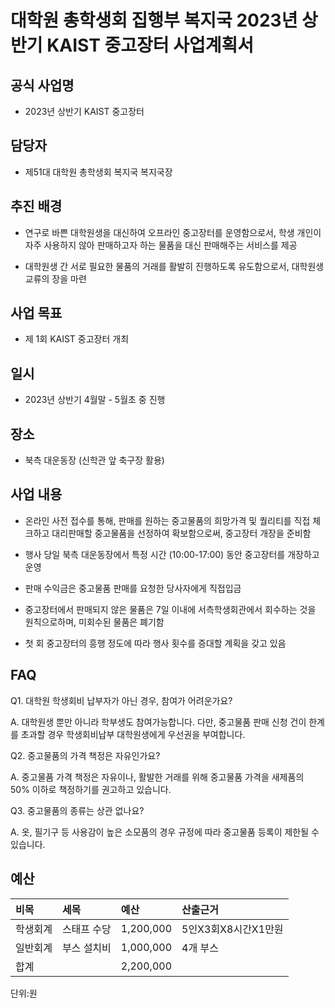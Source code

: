 대학원 총학생회 집행부 복지국 2023년 상반기 KAIST 중고장터 사업계획서
===

## 공식 사업명

- 2023년 상반기 KAIST 중고장터

## 담당자

- 제51대 대학원 총학생회 복지국 복지국장

## 추진 배경

- 연구로 바쁜 대학원생을 대신하여 오프라인 중고장터를 운영함으로서, 학생 개인이 자주 사용하지 않아 판매하고자 하는 물품을 대신 판매해주는 서비스를 제공

- 대학원생 간 서로 필요한 물품의 거래를 활발히 진행하도록 유도함으로서, 대학원생 교류의 장을 마련

## 사업 목표

- 제 1회 KAIST 중고장터 개최

## 일시

- 2023년 상반기 4월말 - 5월초 중 진행

## 장소

- 북측 대운동장 (신학관 앞 축구장 활용)

## 사업 내용

- 온라인 사전 접수를 통해, 판매를 원하는 중고물품의 희망가격 및 퀄리티를 직접 체크하고 대리판매할 중고물품을 선정하여 확보함으로써, 중고장터 개장을 준비함

- 행사 당일 북측 대운동장에서 특정 시간 (10:00-17:00) 동안 중고장터를 개장하고 운영

- 판매 수익금은 중고물품 판매를 요청한 당사자에게 직접입금

- 중고장터에서 판매되지 않은 물품은 7일 이내에 서측학생회관에서 회수하는 것을 원칙으로하며, 미회수된 물품은 폐기함

- 첫 회 중고장터의 흥행 정도에 따라 행사 횟수를 증대할 계획을 갖고 있음

## FAQ

Q1. 대학원 학생회비 납부자가 아닌 경우, 참여가 어려운가요?

A. 대학원생 뿐만 아니라 학부생도 참여가능합니다. 다만, 중고물품 판매 신청 건이 한계를 초과할 경우 학생회비납부 대학원생에게 우선권을 부여합니다.

Q2. 중고물품의 가격 책정은 자유인가요?

A. 중고물품 가격 책정은 자유이나, 활발한 거래를 위해 중고물품 가격을 새제품의 50% 이하로 책정하기를 권고하고 있습니다. 

Q3. 중고물품의 종류는 상관 없나요?

A. 옷, 필기구 등 사용감이 높은 소모품의 경우 규정에 따라 중고물품 등록이 제한될 수 있습니다. 


## 예산
| 비목     | 세목          | 예산      | 산출근거   |
|:---------|:--------------|:----------|:-----------|
| 학생회계 | 스태프 수당 | 1,200,000 | 5인X3회X8시간X1만원 |
| 일반회계 | 부스 설치비 | 1,000,000 | 4개 부스 |
| 합계     |               | 2,200,000 |            |

단위:원
